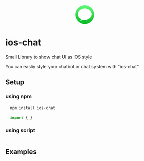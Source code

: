 <p align="center">
  <img src="./docs/messages.png" style="border-radius:999px" />
</p>


# ios-chat

Small Library to show chat UI as iOS style

You can easliy style your chatbot or chat system with "ios-chat"

## Setup

### using npm

```bash
  npm install ios-chat
```

```js
  import { }  
```

### using script

```html

```

## Examples

